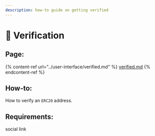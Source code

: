 ```yaml
---
description: how-to guide on getting verified
---
```


# 🙋 Verification

## Page:

{% content-ref url="../user-interface/verified.md" %}
[verified.md](../user-interface/verified.md)
{% endcontent-ref %}

## How-to:

How to verify an `ERC20` address.

## Requirements:

social link
